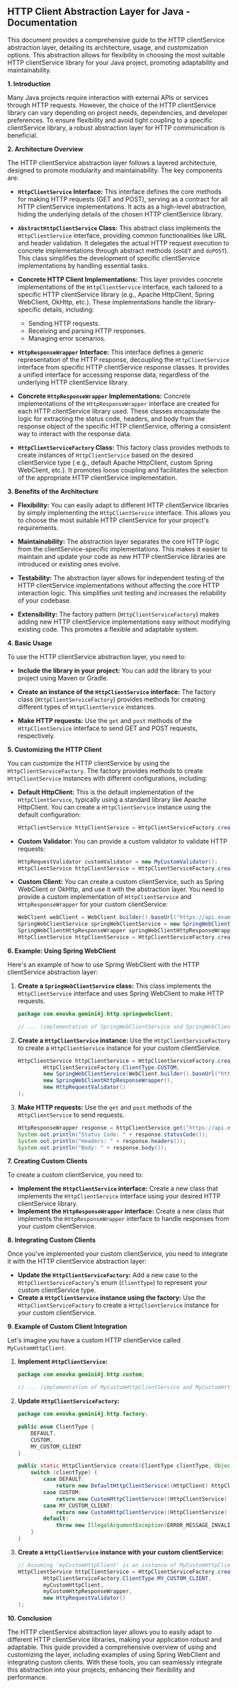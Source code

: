 ## HTTP Client Abstraction Layer for Java - Documentation

This document provides a comprehensive guide to the HTTP clientService
abstraction
layer, detailing its architecture, usage, and customization options. This
abstraction allows for flexibility in choosing the most suitable HTTP
clientService
library for your Java project, promoting adaptability and maintainability.

**1. Introduction**

Many Java projects require interaction with external APIs or services through
HTTP requests. However, the choice of the HTTP clientService library can vary
depending
on project needs, dependencies, and developer preferences. To ensure flexibility
and avoid tight coupling to a specific clientService library, a robust
abstraction
layer for HTTP communication is beneficial.

**2. Architecture Overview**

The HTTP clientService abstraction layer follows a layered architecture,
designed to
promote modularity and maintainability. The key components are:

* **`HttpClientService` Interface:** This interface defines the core methods for
  making HTTP requests (GET and POST), serving as a contract for all HTTP
  clientService
  implementations. It acts as a high-level abstraction, hiding the underlying
  details of the chosen HTTP clientService library.

* **`AbstractHttpClientService` Class:** This abstract class implements
  the `HttpClientService` interface, providing common functionalities like URL
  and header validation. It delegates the actual HTTP request execution to
  concrete implementations through abstract methods (`doGET` and `doPOST`). This
  class simplifies the development of specific clientService implementations by
  handling essential tasks.

* **Concrete HTTP Client Implementations:** This layer provides concrete
  implementations of the `HttpClientService` interface, each tailored to a
  specific HTTP clientService library (e.g., Apache HttpClient, Spring
  WebClient,
  OkHttp, etc.). These implementations handle the library-specific details,
  including:
    * Sending HTTP requests.
    * Receiving and parsing HTTP responses.
    * Managing error scenarios.

* **`HttpResponseWrapper` Interface:**  This interface defines a generic
  representation of the HTTP response, decoupling the `HttpClientService`
  interface from specific HTTP clientService response classes. It provides a
  unified
  interface for accessing response data, regardless of the underlying HTTP
  clientService library.

* **Concrete `HttpResponseWrapper` Implementations:** Concrete implementations
  of the `HttpResponseWrapper` interface are created for each HTTP clientService
  library used. These classes encapsulate the logic for extracting the status
  code, headers, and body from the response object of the specific HTTP
  clientService,
  offering a consistent way to interact with the response data.

* **`HttpClientServiceFactory` Class:** This factory class provides methods to
  create instances of `HttpClientService` based on the desired clientService
  type (
  e.g., default Apache HttpClient, custom Spring WebClient, etc.). It promotes
  loose coupling and facilitates the selection of the appropriate HTTP
  clientService
  implementation.

**3. Benefits of the Architecture**

* **Flexibility:**  You can easily adapt to different HTTP clientService
  libraries by
  simply implementing the `HttpClientService` interface. This allows you to
  choose the most suitable HTTP clientService for your project's requirements.

* **Maintainability:** The abstraction layer separates the core HTTP logic from
  the clientService-specific implementations. This makes it easier to maintain
  and
  update your code as new HTTP clientService libraries are introduced or
  existing ones
  evolve.

* **Testability:** The abstraction layer allows for independent testing of the
  HTTP clientService implementations without affecting the core HTTP interaction
  logic.
  This simplifies unit testing and increases the reliability of your codebase.

* **Extensibility:** The factory pattern (`HttpClientServiceFactory`) makes
  adding new HTTP clientService implementations easy without modifying existing
  code.
  This promotes a flexible and adaptable system.

**4. Basic Usage**

To use the HTTP clientService abstraction layer, you need to:

* **Include the library in your project:** You can add the library to your
  project using Maven or Gradle.

* **Create an instance of the `HttpClientService` interface:** The factory
  class (`HttpClientServiceFactory`) provides methods for creating different
  types of `HttpClientService` instances.

* **Make HTTP requests:** Use the `get` and `post` methods of
  the `HttpClientService` interface to send GET and POST requests, respectively.

**5. Customizing the HTTP Client**

You can customize the HTTP clientService by using
the `HttpClientServiceFactory`. The
factory provides methods to create `HttpClientService` instances with different
configurations, including:

* **Default HttpClient:** This is the default implementation of
  the `HttpClientService`, typically using a standard library like Apache
  HttpClient. You can create a `HttpClientService` instance using the default
  configuration:

   ```java
   HttpClientService httpClientService = HttpClientServiceFactory.create(HttpClientServiceFactory.ClientType.DEFAULT);
   ```

* **Custom Validator:** You can provide a custom validator to validate HTTP
  requests:

   ```java
   HttpRequestValidator customValidator = new MyCustomValidator();
   HttpClientService httpClientService = HttpClientServiceFactory.create(HttpClientServiceFactory.ClientType.DEFAULT, customValidator);
   ```

* **Custom Client:** You can create a custom clientService, such as Spring
  WebClient or
  OkHttp, and use it with the abstraction layer. You need to provide a custom
  implementation of `HttpClientService` and `HttpResponseWrapper` for your
  custom clientService:

   ```java
   WebClient webClient = WebClient.builder().baseUrl("https://api.example.com").build();
   SpringWebClientService springWebClientService = new SpringWebClientService(webClient);
   SpringWebClientHttpResponseWrapper springWebClientHttpResponseWrapper = new SpringWebClientHttpResponseWrapper();
   HttpClientService httpClientService = HttpClientServiceFactory.create(HttpClientServiceFactory.ClientType.CUSTOM, springWebClientService, springWebClientHttpResponseWrapper, new HttpRequestValidator());
   ```

**6. Example: Using Spring WebClient**

Here's an example of how to use Spring WebClient with the HTTP clientService
abstraction layer:

1. **Create a `SpringWebClientService` class:** This class implements
   the `HttpClientService` interface and uses Spring WebClient to make HTTP
   requests.

   ```java
   package com.enovka.gemini4j.http.springwebclient;

   // ... (implementation of SpringWebClientService and SpringWebClientHttpResponseWrapper) ...
   ```

2. **Create a `HttpClientService` instance:** Use the `HttpClientServiceFactory`
   to create a `HttpClientService` instance for your custom clientService.

   ```java
   HttpClientService httpClientService = HttpClientServiceFactory.create(
           HttpClientServiceFactory.ClientType.CUSTOM,
           new SpringWebClientService(WebClient.builder().baseUrl("https://api.example.com").build()),
           new SpringWebClientHttpResponseWrapper(),
           new HttpRequestValidator()
   );
   ```

3. **Make HTTP requests:** Use the `get` and `post` methods of
   the `HttpClientService` to send requests.

   ```java
   HttpResponseWrapper response = httpClientService.get("https://api.example.com/v1/data", Map.of("User-Agent", "MyApplication"));
   System.out.println("Status Code: " + response.statusCode());
   System.out.println("Headers: " + response.headers());
   System.out.println("Body: " + response.body());
   ```

**7. Creating Custom Clients**

To create a custom clientService, you need to:

* **Implement the `HttpClientService` interface:**  Create a new class that
  implements the `HttpClientService` interface using your desired HTTP
  clientService
  library.
* **Implement the `HttpResponseWrapper` interface:** Create a new class that
  implements the `HttpResponseWrapper` interface to handle responses from your
  custom clientService.

**8. Integrating Custom Clients**

Once you've implemented your custom clientService, you need to integrate it with
the
HTTP clientService abstraction layer:

* **Update the `HttpClientServiceFactory`:**  Add a new case to
  the `HttpClientServiceFactory`'s enum (`ClientType`) to represent your custom
  clientService type.
* **Create a `HttpClientService` instance using the factory:** Use
  the `HttpClientServiceFactory` to create a `HttpClientService` instance for
  your custom clientService.

**9. Example of Custom Client Integration**

Let's imagine you have a custom HTTP clientService called `MyCustomHttpClient`.

1. **Implement `HttpClientService`:**

   ```java
   package com.enovka.gemini4j.http.custom;

   // ... (implementation of MyCustomHttpClientService and MyCustomHttpResponseWrapper) ...
   ```

2. **Update `HttpClientServiceFactory`:**

   ```java
   package com.enovka.gemini4j.http.factory;

   public enum ClientType {
       DEFAULT,
       CUSTOM,
       MY_CUSTOM_CLIENT
   }

   public static HttpClientService create(ClientType clientType, Object httpClient, HttpResponseWrapper httpResponseWrapper, HttpRequestValidator validator) {
       switch (clientType) {
           case DEFAULT:
               return new DefaultHttpClientService((HttpClient) httpClient, validator);
           case CUSTOM:
               return new CustomHttpClientService((HttpClientService) httpClient, httpResponseWrapper, validator);
           case MY_CUSTOM_CLIENT:
               return new CustomHttpClientService((HttpClientService) httpClient, httpResponseWrapper, validator); // Assuming 'httpClient' is a MyCustomHttpClientService instance
           default:
               throw new IllegalArgumentException(ERROR_MESSAGE_INVALID_CLIENT_TYPE);
       }
   }
   ```

3. **Create a `HttpClientService` instance with your custom clientService:**

   ```java
   // Assuming 'myCustomHttpClient' is an instance of MyCustomHttpClientService
   HttpClientService httpClientService = HttpClientServiceFactory.create(
           HttpClientServiceFactory.ClientType.MY_CUSTOM_CLIENT,
           myCustomHttpClient,
           myCustomHttpResponseWrapper,
           new HttpRequestValidator()
   );
   ```

**10. Conclusion**

The HTTP clientService abstraction layer allows you to easily adapt to different
HTTP
clientService libraries, making your application robust and adaptable. This
guide
provided a comprehensive overview of using and customizing the layer, including
examples of using Spring WebClient and integrating custom clients. With these
tools, you can seamlessly integrate this abstraction into your projects,
enhancing their flexibility and performance.


